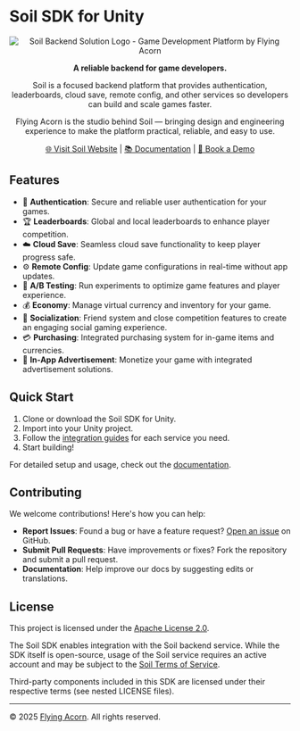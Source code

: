 # Soil SDK for Unity

<div align="center">

![Soil Backend Solution Logo - Game Development Platform by Flying Acorn](https://soil.flyingacorn.studio/static/soil/images/SoilLogo.png)

**A reliable backend for game developers.**

Soil is a focused backend platform that provides authentication, leaderboards, cloud save, remote config, and other services so developers can build and scale games faster.

Flying Acorn is the studio behind Soil — bringing design and engineering experience to make the platform practical, reliable, and easy to use.

[🌐 Visit Soil Website](https://soil.flyingacorn.studio/) | [📚 Documentation](./docs/README.md) | [🚀 Book a Demo](https://soil.flyingacorn.studio/#book)

</div>

## Features

- 🔐 **Authentication**: Secure and reliable user authentication for your games.
- 🏆 **Leaderboards**: Global and local leaderboards to enhance player competition.
- ☁️ **Cloud Save**: Seamless cloud save functionality to keep player progress safe.
- ⚙️ **Remote Config**: Update game configurations in real-time without app updates.
- 🧪 **A/B Testing**: Run experiments to optimize game features and player experience.
- 💰 **Economy**: Manage virtual currency and inventory for your game.
- 👥 **Socialization**: Friend system and close competition features to create an engaging social gaming experience.
- 💳 **Purchasing**: Integrated purchasing system for in-game items and currencies.
- 📢 **In-App Advertisement**: Monetize your game with integrated advertisement solutions.

## Quick Start

1. Clone or download the Soil SDK for Unity.
2. Import into your Unity project.
3. Follow the [integration guides](./docs/README.md) for each service you need.
4. Start building!

For detailed setup and usage, check out the [documentation](./docs/README.md).


## Contributing

We welcome contributions! Here's how you can help:

- **Report Issues**: Found a bug or have a feature request? [Open an issue](https://github.com/Flying-Acorn/Soil-SDK-Unity/issues) on GitHub.
- **Submit Pull Requests**: Have improvements or fixes? Fork the repository and submit a pull request.
- **Documentation**: Help improve our docs by suggesting edits or translations.

## License

This project is licensed under the [Apache License 2.0](./LICENSE).

The Soil SDK enables integration with the Soil backend service. While the SDK itself is open-source, usage of the Soil service requires an active account and may be subject to the [Soil Terms of Service](https://soil.flyingacorn.studio/terms).

Third-party components included in this SDK are licensed under their respective terms (see nested LICENSE files).

---

© 2025 [Flying Acorn](https://flyingacorn.studio/). All rights reserved.